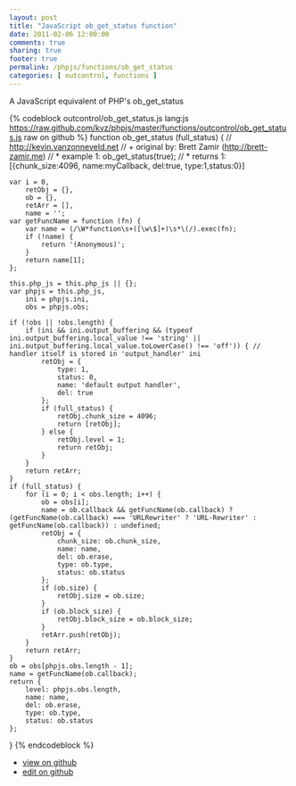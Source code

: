 ```yaml
---
layout: post
title: "JavaScript ob_get_status function"
date: 2011-02-06 12:00:00
comments: true
sharing: true
footer: true
permalink: /phpjs/functions/ob_get_status
categories: [ outcontrol, functions ]
---
```

A JavaScript equivalent of PHP's ob_get_status
<!-- more -->
{% codeblock outcontrol/ob_get_status.js lang:js https://raw.github.com/kvz/phpjs/master/functions/outcontrol/ob_get_status.js raw on github %}
function ob_get_status (full_status) {
    // http://kevin.vanzonneveld.net
    // +   original by: Brett Zamir (http://brett-zamir.me)
    // *     example 1: ob_get_status(true);
    // *     returns 1: [{chunk_size:4096, name:myCallback, del:true, type:1,status:0}]

    var i = 0,
        retObj = {},
        ob = {},
        retArr = [],
        name = '';
    var getFuncName = function (fn) {
        var name = (/\W*function\s+([\w\$]+)\s*\(/).exec(fn);
        if (!name) {
            return '(Anonymous)';
        }
        return name[1];
    };

    this.php_js = this.php_js || {};
    var phpjs = this.php_js,
        ini = phpjs.ini,
        obs = phpjs.obs;

    if (!obs || !obs.length) {
        if (ini && ini.output_buffering && (typeof ini.output_buffering.local_value !== 'string' || ini.output_buffering.local_value.toLowerCase() !== 'off')) { // handler itself is stored in 'output_handler' ini
            retObj = {
                type: 1,
                status: 0,
                name: 'default output handler',
                del: true
            };
            if (full_status) {
                retObj.chunk_size = 4096;
                return [retObj];
            } else {
                retObj.level = 1;
                return retObj;
            }
        }
        return retArr;
    }
    if (full_status) {
        for (i = 0; i < obs.length; i++) {
            ob = obs[i];
            name = ob.callback && getFuncName(ob.callback) ? (getFuncName(ob.callback) === 'URLRewriter' ? 'URL-Rewriter' : getFuncName(ob.callback)) : undefined;
            retObj = {
                chunk_size: ob.chunk_size,
                name: name,
                del: ob.erase,
                type: ob.type,
                status: ob.status
            };
            if (ob.size) {
                retObj.size = ob.size;
            }
            if (ob.block_size) {
                retObj.block_size = ob.block_size;
            }
            retArr.push(retObj);
        }
        return retArr;
    }
    ob = obs[phpjs.obs.length - 1];
    name = getFuncName(ob.callback);
    return {
        level: phpjs.obs.length,
        name: name,
        del: ob.erase,
        type: ob.type,
        status: ob.status
    };
}
{% endcodeblock %}
<ul>
 <li><a href="https://github.com/kvz/phpjs/blob/master/functions/outcontrol/ob_get_status.js">view on github</a></li>
 <li><a href="https://github.com/kvz/phpjs/edit/master/functions/outcontrol/ob_get_status.js">edit on github</a></li>
</ul>
